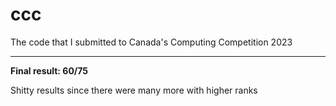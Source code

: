 # ccc

The code that I submitted to Canada's Computing Competition 2023

---------------------------------------------------------------

__**Final result: 60/75**__

Shitty results since there were many more with higher ranks
